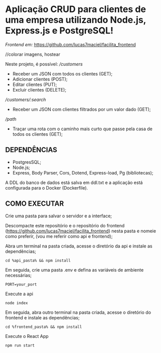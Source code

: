 
# Aplicação CRUD para clientes de uma empresa utilizando Node.js, Express.js e PostgreSQL!
_Frontend em:_ https://github.com/lucas7maciel/facilita_frontend

//colorar imagens, hostear

Neste projeto, é possível:
_/customers_
- Receber um JSON com todos os clientes (GET);
- Adicionar clientes (POST);
- Editar clientes (PUT);
- Excluir clientes (DELETE);

_/customers/:search_
- Receber um JSON com clientes filtrados por um valor dado (GET);

_/path_
- Traçar uma rota com o caminho mais curto que passe pela casa de todos os clientes (GET);

## DEPENDÊNCIAS
- PostgresSQL;
- Node.js;
- Express, Body Parser, Cors, Dotend, Express-load, Pg (bibliotecas);

A DDL do banco de dados está salva em ddl.txt e a aplicação está configurada para o Docker (Dockerfile).

## COMO EXECUTAR
Crie uma pasta para salvar o servidor e a interface;

Descompacte este repositório e o repositório do frontend (https://github.com/lucas7maciel/facilita_frontend) nesta pasta e nomeie como preferir, (vou me referir como api e frontend);

Abra um terminal na pasta criada, acesse o diretório da api e instale as dependências;
```
cd %api_pasta% && npm install
```

Em seguida, crie uma pasta .env e defina as variáveis de ambiente necessárias;
```
PORT=your_port
```

Execute a api
```
node index
```

Em seguida, abra outro terminal na pasta criada, acesse o diretório do frontend e instale as dependências;
```
cd %frontend_pasta% && npm install
```

Execute o React App
```
npm run start
```
